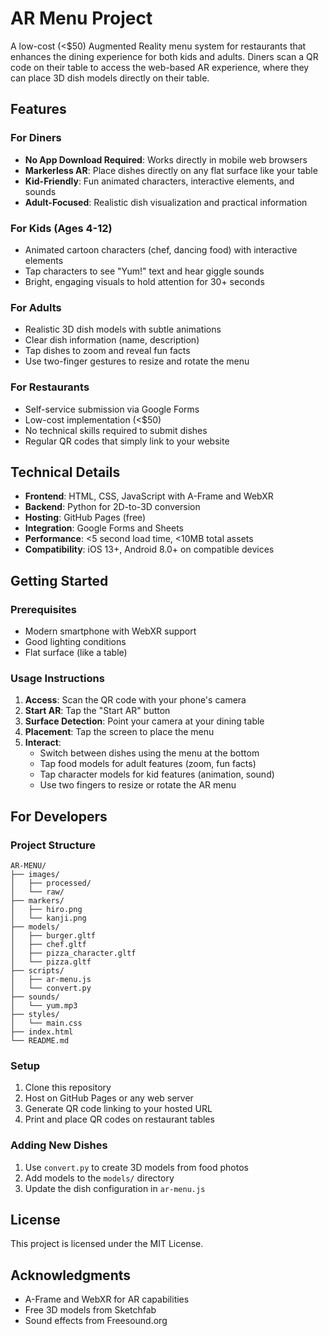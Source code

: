# AR Menu Project

A low-cost (<$50) Augmented Reality menu system for restaurants that enhances the dining experience for both kids and adults. Diners scan a QR code on their table to access the web-based AR experience, where they can place 3D dish models directly on their table.

## Features

### For Diners

- **No App Download Required**: Works directly in mobile web browsers
- **Markerless AR**: Place dishes directly on any flat surface like your table
- **Kid-Friendly**: Fun animated characters, interactive elements, and sounds
- **Adult-Focused**: Realistic dish visualization and practical information

### For Kids (Ages 4-12)

- Animated cartoon characters (chef, dancing food) with interactive elements
- Tap characters to see "Yum!" text and hear giggle sounds
- Bright, engaging visuals to hold attention for 30+ seconds

### For Adults

- Realistic 3D dish models with subtle animations
- Clear dish information (name, description)
- Tap dishes to zoom and reveal fun facts
- Use two-finger gestures to resize and rotate the menu

### For Restaurants

- Self-service submission via Google Forms
- Low-cost implementation (<$50)
- No technical skills required to submit dishes
- Regular QR codes that simply link to your website

## Technical Details

- **Frontend**: HTML, CSS, JavaScript with A-Frame and WebXR
- **Backend**: Python for 2D-to-3D conversion
- **Hosting**: GitHub Pages (free)
- **Integration**: Google Forms and Sheets
- **Performance**: <5 second load time, <10MB total assets
- **Compatibility**: iOS 13+, Android 8.0+ on compatible devices

## Getting Started

### Prerequisites

- Modern smartphone with WebXR support
- Good lighting conditions
- Flat surface (like a table)

### Usage Instructions

1. **Access**: Scan the QR code with your phone's camera
2. **Start AR**: Tap the "Start AR" button
3. **Surface Detection**: Point your camera at your dining table
4. **Placement**: Tap the screen to place the menu
5. **Interact**:
   - Switch between dishes using the menu at the bottom
   - Tap food models for adult features (zoom, fun facts)
   - Tap character models for kid features (animation, sound)
   - Use two fingers to resize or rotate the AR menu

## For Developers

### Project Structure

```
AR-MENU/
├── images/
│   ├── processed/
│   └── raw/
├── markers/
│   ├── hiro.png
│   └── kanji.png
├── models/
│   ├── burger.gltf
│   ├── chef.gltf
│   ├── pizza_character.gltf
│   └── pizza.gltf
├── scripts/
│   ├── ar-menu.js
│   └── convert.py
├── sounds/
│   └── yum.mp3
├── styles/
│   └── main.css
├── index.html
└── README.md
```

### Setup

1. Clone this repository
2. Host on GitHub Pages or any web server
3. Generate QR code linking to your hosted URL
4. Print and place QR codes on restaurant tables

### Adding New Dishes

1. Use `convert.py` to create 3D models from food photos
2. Add models to the `models/` directory
3. Update the dish configuration in `ar-menu.js`

## License

This project is licensed under the MIT License.

## Acknowledgments

- A-Frame and WebXR for AR capabilities
- Free 3D models from Sketchfab
- Sound effects from Freesound.org